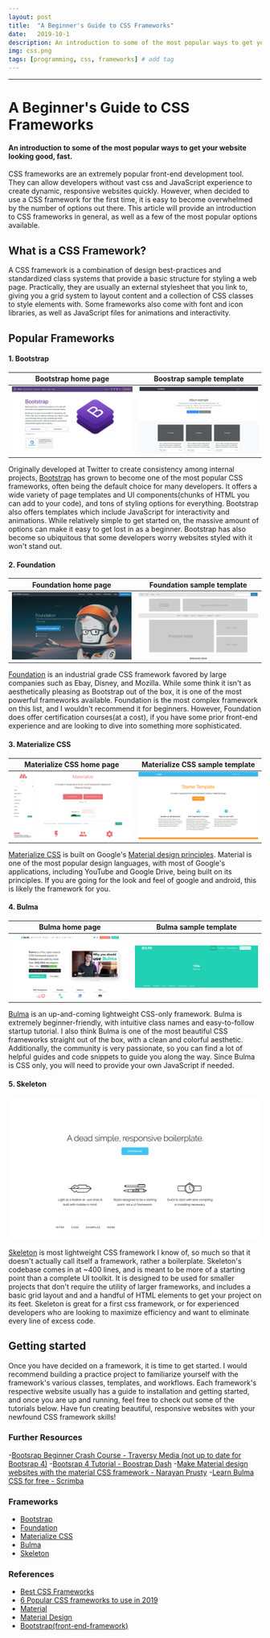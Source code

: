 ```yaml
---
layout: post
title:  "A Beginner's Guide to CSS Frameworks"
date:   2019-10-1
description: An introduction to some of the most popular ways to get your website looking good, fast.
img: css.png
tags: [programming, css, frameworks] # add tag
---
```

---

# A Beginner's Guide to CSS Frameworks 
#### An introduction to some of the most popular ways to get your website looking good, fast.

CSS frameworks are an extremely popular front-end development tool. They can allow developers without vast css and JavaScript experience to create dynamic, responsive websites quickly. However, when decided to use a CSS framework for the first time, it is easy to become overwhelmed by the number of options out there. This article will provide an introduction to CSS frameworks in general, as well as a few of the most popular options available. 

## What is a CSS Framework? 

A CSS framework is a combination of design best-practices and standardized class systems that provide a basic structure for styling a web page. Practically, they are usually an external stylesheet that you link to, giving you a grid system to layout content and a collection of CSS classes to style elements with. Some frameworks also come with font and icon libraries, as well as JavaScript files for animations and interactivity. 

## Popular Frameworks 

#### 1. Bootstrap

Bootstrap home page      |  Boostrap sample template
---------------------------|---------------------------
![screenshot of Bootstrap home page](/assets/img/bootstrap.png)   |![screenshot of Bootstrap template](/assets/img/bootstrap-template.png)

 
Originally developed at Twitter to create consistency among internal projects, [Bootstrap](https://getbootstrap.com/) has grown to become one of the most popular CSS frameworks, often being the default choice for many developers. It offers a wide variety of page templates and UI components(chunks of HTML you can add to your code), and tons of styling options for everything. Bootstrap also offers templates which include JavaScript for interactivity and animations. While relatively simple to get started on, the massive amount of options can make it easy to get lost in as a beginner. Bootstrap has also become so ubiquitous that some developers worry websites styled with it won't stand out. 



#### 2. Foundation

Foundation home page      |  Foundation sample template
---------------------------|---------------------------
![screenshot of Foundation home page](/assets/img/foundation.png) |![screenshot of Foundation template](/assets/img/foundation-template.png)


[Foundation](https://foundation.zurb.com/) is an industrial grade CSS framework favored by large companies such as Ebay, Disney, and Mozilla. While some think it isn't as aesthetically pleasing as Bootstrap out of the box, it is one of the most powerful frameworks available. Foundation is the most complex framework on this list, and I wouldn't recommend it for beginners. However, Foundation does offer certification courses(at a cost), if you have some prior front-end experience and are looking to dive into something more sophisticated.


#### 3. Materialize CSS

Materialize CSS home page      |  Materialize CSS sample template
---------------------------|---------------------------
![screenshot of Materialize home page](/assets/img/materialize.png)|![screenshot of Materialize CSS template](/assets/img/material-template.png)

[Materialize CSS](https://materializecss.com/) is built on Google's [Material design principles](https://material.io/design/). Material is one of the most popular design languages, with most of Google's applications, including YouTube and Google Drive, being built on its principles. If you are going for the look and feel of google and android, this is likely the framework for you.

#### 4. Bulma 

Bulma home page      |  Bulma sample template
---------------------------|---------------------------
![screenshot of Bulma home page](/assets/img/bulma.png) |![screenshot of Bulma template](/assets/img/bulma-template.png)

[Bulma](bulma.io) is an up-and-coming lightweight CSS-only framework. Bulma is extremely beginner-friendly, with intuitive class names and easy-to-follow startup tutorial. I also think Bulma is one of the most beautiful CSS frameworks straight out of the box, with a clean and colorful aesthetic. Additionally, the community is very passionate, so you can find a lot of helpful guides and code snippets to guide you along the way. Since Bulma is CSS only, you will need to provide your own JavaScript if needed. 

#### 5. Skeleton

![screenshot of Skeleton home page](/assets/img/skeleton.png)

[Skeleton](http://getskeleton.com/) is most lightweight CSS framework I know of, so much so that it doesn't actually call itself a framework, rather a boilerplate. Skeleton's codebase comes in at ~400 lines, and is meant to be more of a starting point than a complete UI toolkit. It is designed to be used for smaller projects that don't require the utility of larger frameworks, and includes a basic grid layout and and a handful of HTML elements to get your project on its feet. Skeleton is great for a first css framework, or for experienced developers who are looking to maximize efficiency and want to eliminate every line of excess code. 

## Getting started 

Once you have decided on a framework, it is time to get started. I would recommend building a practice project to familiarize yourself with the framework's various classes, templates, and workflows. Each framework's respective website usually has a guide to installation and getting started, and once you are up and running, feel free to check out some of the tutorials below. Have fun creating beautiful, responsive websites with your newfound CSS framework skills!

### Further Resources
-[Bootsrap Beginner Crash Course - Traversy Media (not up to date for Bootsrap 4)](https://www.youtube.com/watch?v=5GcQtLDGXy8)
-[Bootsrap 4 Tutorial - Boostrap Dash](https://www.bootstrapdash.com/bootstrap-4-tutorial/introduction/)
-[Make Material design websites with the material CSS framework - Narayan Prusty](https://scotch.io/tutorials/make-material-design-websites-with-the-materialize-css-framework)
-[Learn Bulma CSS for free - Scrimba](https://scrimba.com/g/gbulma)


### Frameworks
- [Bootstrap](https://getbootstrap.com/)
- [Foundation](https://foundation.zurb.com/)
- [Materialize CSS](https://materializecss.com/)
- [Bulma](bulma.io)
- [Skeleton](http://getskeleton.com/)

### References
- [Best CSS Frameworks](https://geekflare.com/best-css-frameworks/)
- [6 Popular CSS frameworks to use in 2019](https://scotch.io/bar-talk/6-popular-css-frameworks-to-use-in-2019#toc-tailwind-css)
- [Material](https://material.io/design/)
- [Material Design](https://en.wikipedia.org/wiki/Material_Design)
- [Bootstrap(front-end-framework)](https://en.wikipedia.org/wiki/Bootstrap_(front-end_framework))